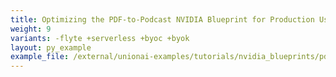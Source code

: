 ```yaml
---
title: Optimizing the PDF-to-Podcast NVIDIA Blueprint for Production Use
weight: 9
variants: -flyte +serverless +byoc +byok
layout: py_example
example_file: /external/unionai-examples/tutorials/nvidia_blueprints/pdf_to_podcast/union_workflow/pdf_to_podcast.py
---
```

